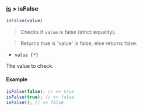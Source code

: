 ### [is](../) > isFalse

```js
isFalse(value)
```

> Checks if <code>value</code> is false (strict equality).

> Returns true is 'value' is false, else returns false.

- <code>value {\*}</code>

The value to check.

#### Example
```js
isFalse(false); // => true
isFalse(true); // => false
isFalse(); // => false
```
